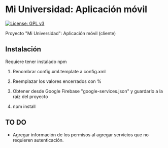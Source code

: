 # Mi Universidad: Aplicación móvil
[![License: GPL v3](https://img.shields.io/badge/License-GPL%20v3-blue.svg)](https://www.gnu.org/licenses/gpl-3.0)

Proyecto "Mi Universidad": Aplicación móvil (cliente)

## Instalación

Requiere tener instalado npm

1. Renombrar config.xml.template a config.xml

2. Reemplazar los valores encerrados con %

3. Obtener desde Google Firebase "google-services.json" y guardarlo a la raiz del proyecto 

4. npm install

## TO DO

* Agregar información de los permisos al agregar servicios que no requieren autenticación.
